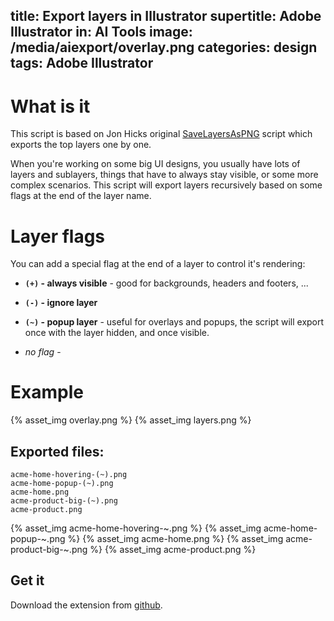 title: Export layers in Illustrator
supertitle: Adobe Illustrator
in: AI Tools
image: /media/aiexport/overlay.png
categories: design
tags: Adobe Illustrator
---


# What is it

This script is based on Jon Hicks original [SaveLayersAsPNG][SaveLayersAsPNG] script which exports the top layers one by one.

When you're working on some big UI designs, you usually have lots of layers and sublayers, things that have to always stay visible, or some more complex scenarios. This script will export layers recursively based on some flags at the end of the layer name.

# Layer flags

You can add a special flag at the end of a layer to control it's rendering:

* **`(+)` - always visible** - good for backgrounds, headers and footers, ...

* **`(-)` - ignore layer**

* **`(~)` - popup layer** - useful for overlays and popups, the script will export once with the layer hidden, and once visible.

* *no flag* -

# Example

{% asset_img overlay.png %}
{% asset_img layers.png %}

## Exported files:

	acme-home-hovering-(~).png
	acme-home-popup-(~).png
	acme-home.png
	acme-product-big-(~).png
	acme-product.png

{% asset_img acme-home-hovering-~.png %}
{% asset_img acme-home-popup-~.png %}
{% asset_img acme-home.png %}
{% asset_img acme-product-big-~.png %}
{% asset_img acme-product.png %}

[SaveLayersAsPNG]: http://www.hicksdesign.co.uk/journal/illustrator-exporting-layers-to-png

## Get it

Download the extension from [github](https://github.com/cri5ti/ai-layers-export).